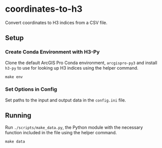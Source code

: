 # coordinates-to-h3

Convert coordinates to H3 indices from a CSV file.

## Setup

### Create Conda Environment with H3-Py

Clone the default ArcGIS Pro Conda environment, `arcgispro-py3`  and install `h3-py` to use for looking up H3 indices using the helper command.

``` cmd
make env
```

### Set Options in Config

Set paths to the input and output data in the `config.ini` file.

## Running

Run `./scripts/make_data.py`, the Python module with the necessary function included in the file
using the helper command.

`make data`
